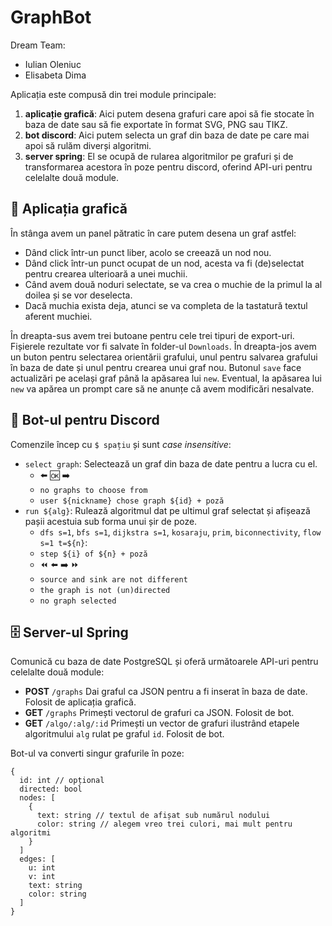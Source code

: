 # GraphBot

Dream Team:

- Iulian Oleniuc
- Elisabeta Dima

Aplicația este compusă din trei module principale:

1. **aplicație grafică**: Aici putem desena grafuri care apoi să fie stocate în baza de date sau să fie exportate în format SVG, PNG sau TIKZ.
2. **bot discord**: Aici putem selecta un graf din baza de date pe care mai apoi să rulăm diverși algoritmi.
3. **server spring**: El se ocupă de rularea algoritmilor pe grafuri și de transformarea acestora în poze pentru discord, oferind API-uri pentru celelalte două module.

## 🎨 Aplicația grafică

În stânga avem un panel pătratic în care putem desena un graf astfel:

- Dând click într-un punct liber, acolo se creează un nod nou.
- Dând click într-un punct ocupat de un nod, acesta va fi (de)selectat pentru crearea ulterioară a unei muchii.
- Când avem două noduri selectate, se va crea o muchie de la primul la al doilea și se vor deselecta.
- Dacă muchia exista deja, atunci se va completa de la tastatură textul aferent muchiei.

În dreapta-sus avem trei butoane pentru cele trei tipuri de export-uri. Fișierele rezultate vor fi salvate în folder-ul `Downloads`. În dreapta-jos avem un buton pentru selectarea orientării grafului, unul pentru salvarea grafului în baza de date și unul pentru crearea unui graf nou. Butonul `save` face actualizări pe același graf până la apăsarea lui `new`. Eventual, la apăsarea lui `new` va apărea un prompt care să ne anunțe că avem modificări nesalvate.

## 🤖 Bot-ul pentru Discord

Comenzile încep cu `$ spațiu` și sunt *case insensitive*:

- `select graph`: Selectează un graf din baza de date pentru a lucra cu el.
    - ⬅️ 🆗 ➡️
    - `no graphs to choose from`
    - `user ${nickname} chose graph ${id} + poză`
- `run ${alg}`: Rulează algoritmul dat pe ultimul graf selectat și afișează pașii acestuia sub forma unui șir de poze.
    - `dfs s=1`, `bfs s=1`, `dijkstra s=1`, `kosaraju`, `prim`, `biconnectivity`, `flow s=1 t=${n}`:
    - `step ${i} of ${n} + poză`
    - ⏪ ⬅️ ➡️ ⏩
    - `source and sink are not different`
    - `the graph is not (un)directed`
    - `no graph selected`

## 🗄️ Server-ul Spring

Comunică cu baza de date PostgreSQL și oferă următoarele API-uri pentru celelalte două module:

- **POST** `/graphs` Dai graful ca JSON pentru a fi inserat în baza de date. Folosit de aplicația grafică.
- **GET** `/graphs` Primești vectorul de grafuri ca JSON. Folosit de bot.
- **GET** `/algo/:alg/:id` Primești un vector de grafuri ilustrând etapele algoritmului `alg` rulat pe graful `id`. Folosit de bot.

Bot-ul va converti singur grafurile în poze:

```
{
  id: int // opțional
  directed: bool
  nodes: [
    {
      text: string // textul de afișat sub numărul nodului
      color: string // alegem vreo trei culori, mai mult pentru algoritmi
    }
  ]
  edges: [
    u: int
    v: int
    text: string
    color: string
  ]
}
```
